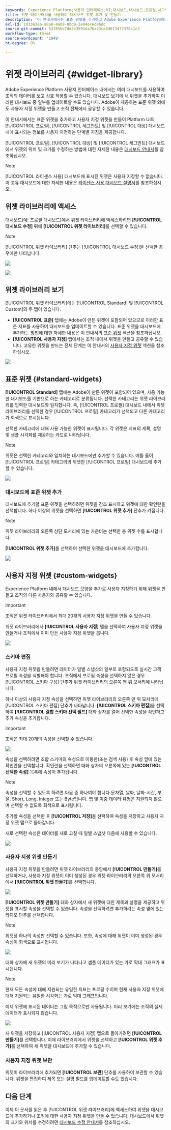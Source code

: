 ```yaml
---
keywords: Experience Platform;사용자 인터페이스;UI;대시보드;대시보드;프로필;세그먼트;대상;라이선스 사용
title: 위젯 라이브러리를 사용하여 대시보드 위젯 추가 및 만들기
description: '이 안내서에서는 표준 위젯을 추가하고 Adobe Experience Platform에서 대시보드 데이터를 시각화하기 위한 사용자 지정 위젯을 만드는 단계별 지침을 제공합니다. '
exl-id: 1d33e3ea-a8a8-4a09-8bd9-2e04ecedebdc
source-git-commit: 63f855d7dd3c3591da76a23ca8d673477378c1c3
workflow-type: tm+mt
source-wordcount: '1049'
ht-degree: 0%

---
```


# 위젯 라이브러리 {#widget-library}

Adobe Experience Platform 사용자 인터페이스 내에서는 여러 대시보드를 사용하여 조직의 데이터를 보고 상호 작용할 수 있습니다. 대시보드 보기에 새 위젯을 추가하여 이러한 대시보드 중 일부를 업데이트할 수도 있습니다. Adobe이 제공하는 표준 위젯 외에도 사용자 지정 위젯을 만들고 조직 전체에서 공유할 수 있습니다.

이 안내서에서는 표준 위젯을 추가하고 사용자 지정 위젯을 만들어 Platform UI의 [!UICONTROL 프로필], [!UICONTROL 세그먼트] 및 [!UICONTROL 대상] 대시보드 내에 표시되는 정보를 사용자 지정하는 단계별 지침을 제공합니다.

[!UICONTROL 프로필], [!UICONTROL 대상] 및 [!UICONTROL 세그먼트] 대시보드에서 위젯의 위치 및 크기를 수정하는 방법에 대한 자세한 내용은 [대시보드 안내서](modify.md)를 참조하십시오.

>[!NOTE]
>
>[!UICONTROL 라이센스 사용] 대시보드에 표시된 위젯은 사용자 지정할 수 없습니다. 이 고유 대시보드에 대한 자세한 내용은 [라이센스 사용 대시보드 설명서](guides/license-usage.md)를 참조하십시오.

## 위젯 라이브러리에 액세스

대시보드(예: 프로필 대시보드)에서 위젯 라이브러리에 액세스하려면 **[!UICONTROL 대시보드 수정]** 뒤에 **[!UICONTROL 위젯 라이브러리]**&#x200B;를 선택할 수 있습니다.

>[!NOTE]
>
>[!UICONTROL 위젯 라이브러리] 단추는 [!UICONTROL 대시보드 수정]을 선택한 경우에만 나타납니다.

![](images/customization/modify-dashboard.png)

![](images/customization/widget-library-button.png)

## 위젯 라이브러리 보기

[!UICONTROL 위젯 라이브러리]에는 [!UICONTROL Standard] 및 [!UICONTROL Custom]의 두 탭이 있습니다.

* **[!UICONTROL 표준]** 탭에는 Adobe이 만든 위젯이 포함되어 있으므로 이러한 표준 지표를 사용하여 대시보드를 업데이트할 수 있습니다. 표준 위젯을 대시보드에 추가하는 방법에 대한 자세한 내용은 이 안내서의 [표준 위젯](#standard-widgets) 섹션을 참조하십시오.
* **[!UICONTROL 사용자 지정]** 탭에서는 조직 내에서 위젯을 만들고 공유할 수 있습니다. 고유한 위젯을 만드는 전체 단계는 이 안내서의 [사용자 지정 위젯](#custom-widgets) 섹션을 참조하십시오.

![](images/customization/widget-library.png)

## 표준 위젯 {#standard-widgets}

**[!UICONTROL Standard]** 탭에는 Adobe이 만든 위젯이 포함되어 있으며, 사용 가능한 대시보드를 기반으로 하는 카테고리로 분류됩니다. 선택한 카테고리는 위젯 라이브러리를 입력한 대시보드와 일치합니다. 즉, [!UICONTROL 프로필] 대시보드 내에서 위젯 라이브러리를 선택한 경우 [!UICONTROL 프로필] 카테고리가 선택되고 다른 카테고리가 회색으로 표시됩니다.

선택한 카테고리에 대해 사용 가능한 위젯이 표시됩니다. 각 위젯은 지표의 제목, 설명 및 샘플 시각화를 제공하는 카드로 나타납니다.

>[!NOTE]
>
>위젯은 선택한 카테고리와 일치하는 대시보드에만 추가할 수 있습니다. 예를 들어 [!UICONTROL 프로필] 카테고리의 위젯만 [!UICONTROL 프로필] 대시보드에 추가할 수 있습니다.

![](images/customization/standard-widgets.png)

### 대시보드에 표준 위젯 추가

대시보드에 추가할 표준 위젯을 선택하려면 위젯을 강조 표시하고 위젯에 대한 확인란을 선택합니다. 하나 이상의 위젯을 선택하면 **[!UICONTROL 위젯 추가]** 단추가 켜집니다.

>[!NOTE]
>
>위젯 라이브러리의 오른쪽 상단 모서리에 있는 카운터는 선택한 총 위젯 수를 표시합니다.

**[!UICONTROL 위젯 추가]**&#x200B;를 선택하여 선택한 위젯을 대시보드에 추가합니다.

![](images/customization/add-widget.png)

## 사용자 지정 위젯 {#custom-widgets}

Experience Platform 내에서 대시보드 모양을 추가로 사용자 지정하기 위해 위젯을 만들고 조직의 다른 사용자와 공유할 수 있습니다.

>[!IMPORTANT]
>
>조직은 위젯 라이브러리에서 최대 20개의 사용자 지정 위젯을 만들 수 있습니다.

위젯 라이브러리에서 **[!UICONTROL 사용자 지정]** 탭을 선택하여 사용자 지정 위젯을 만들거나 조직에서 이미 만든 사용자 지정 위젯을 봅니다.

![](images/customization/custom-widgets.png)

### 스키마 편집

사용자 지정 위젯을 만들려면 데이터가 일별 스냅샷의 일부로 포함되도록 실시간 고객 프로필 속성을 식별해야 합니다. 조직에서 프로필 속성을 선택하지 않은 경우 [!UICONTROL 스키마 구성] 단추가 위젯 라이브러리의 오른쪽 맨 위 모서리에 나타납니다.

하나 이상의 사용자 지정 속성을 선택하면 위젯 라이브러리의 오른쪽 맨 위 모서리에 [!UICONTROL 스키마 편집] 단추가 나타납니다. **[!UICONTROL 스키마 편집]**&#x200B;을 선택하여 **[!UICONTROL 결합 스키마 선택 필드]** 대화 상자를 열어 선택한 속성을 확인하고 추가 속성을 추가합니다.

>[!IMPORTANT]
>
>조직은 최대 20개의 속성을 선택할 수 있습니다.

![](images/customization/edit-schema.png)

속성을 선택하려면 조합 스키마의 속성으로 이동한(또는 검색 사용) 후 속성 옆에 있는 확인란을 선택합니다. 확인란을 선택하면 대화 상자의 오른쪽에 있는 **[!UICONTROL 선택한 속성]** 목록에 속성이 추가됩니다.

>[!NOTE]
>
>속성을 선택할 수 있도록 하려면 다음 중 하나여야 합니다.문자열, 날짜, 날짜-시간, 부울, Short, Long, Integer 또는 Byte입니다. 맵 및 이중 데이터 유형은 지원되지 않으며 선택할 수 없도록 회색으로 표시됩니다.

추가할 속성을 선택한 후 **[!UICONTROL 저장]**&#x200B;을 선택하여 속성을 저장하고 사용자 지정 위젯 탭으로 돌아갑니다.

새로 선택한 속성은 데이터를 새로 고칠 때 일별 스냅샷 다음에 사용할 수 있습니다.

![](images/customization/select-attribute.png)

### 사용자 지정 위젯 만들기

사용자 지정 위젯을 만들려면 위젯 라이브러리의 중앙에서 **[!UICONTROL 만들기]**&#x200B;를 선택하거나, 사용자 지정 위젯이 이미 생성된 경우 위젯 라이브러리의 오른쪽 위 모서리에서 **[!UICONTROL 위젯 만들기]**&#x200B;를 선택합니다.

![](images/customization/create-widget.png)

**[!UICONTROL 위젯 만들기]** 대화 상자에서 새 위젯에 대한 제목과 설명을 제공하고 위젯을 표시할 속성을 선택할 수 있습니다. 속성을 선택하려면 추가하려는 속성 옆에 있는 라디오 단추를 선택합니다.

>[!NOTE]
>
>위젯당 하나의 속성만 선택할 수 있습니다. 또한, 속성에 대해 위젯이 이미 생성된 경우 속성이 회색으로 표시됩니다.

![](images/customization/create-widget-dialog.png)

대화 상자에 새 위젯의 미리 보기가 나타나고 샘플 데이터가 있는 가로 막대 그래프가 표시됩니다.

>[!NOTE]
>
>현재 모든 속성에 대해 지원되는 유일한 지표는 프로필 수이며 현재 사용자 지정 위젯에 대해 지원되는 유일한 시각화는 가로 막대 그래프입니다.
>
>예제 위젯에 표시된 데이터는 그림 목적으로만 사용됩니다. 미리 보기에는 조직의 실제 데이터가 표시되지 않습니다.

![](images/customization/create-widget-select-attribute.png)

새 위젯을 저장하고 [!UICONTROL 사용자 지정] 탭으로 돌아가려면 **[!UICONTROL 만들기]**&#x200B;를 선택합니다. 이제 라이브러리에서 위젯을 선택하고 **[!UICONTROL 위젯 추가]**&#x200B;를 선택하여 새 위젯을 대시보드에 추가할 수 있습니다.

### 사용자 지정 위젯 보관

위젯이 라이브러리에 추가되면 **[!UICONTROL 보관]** 단추를 사용하여 보관할 수 있습니다. 위젯을 편집하여 제목 또는 설명 필드를 업데이트할 수도 있습니다.

## 다음 단계

이제 이 문서를 읽은 후 [!UICONTROL 위젯 라이브러리]에 액세스하여 위젯을 대시보드에 추가하거나 조직에 대한 사용자 지정 위젯을 만들 수 있습니다. 대시보드에서 위젯의 크기와 위치를 수정하려면 [대시보드 수정 안내서](modify.md)를 참조하십시오.
